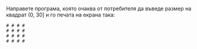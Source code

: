 Направете програма, която очаква от потребителя да въведе размер на
квадрат (0, 30] и го печата на екрана така:
```
# # # #
# # # #
# # # #
# # # #
```
